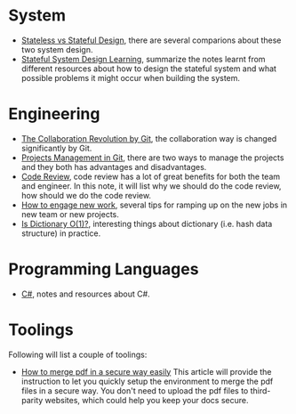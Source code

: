 # System
* [Stateless vs Stateful Design](system/design-stateless-vs-stateful.md), there are several comparions about these two system design.
* [Stateful System Design Learning](system/design-stateful-system.md), summarize the notes learnt from different resources about how to design the stateful system and what possible problems it might occur when building the system.

# Engineering
* [The Collaboration Revolution by Git](engineering/git-collaboration-revolution.md), the collaboration way is changed significantly by Git.
* [Projects Management in Git](engineering/git-forking-vs-multiple-repos.md), there are two ways to manage the projects and they both has advantages and disadvantages.
* [Code Review](engineering/code-review.md), code review has a lot of great benefits for both the team and engineer. In this note, it will list why we should do the code review, how should we do the code review.
* [How to engage new work](engineering/how-to-engage-new-work.md), several tips for ramping up on the new jobs in new team or new projects.
* [Is Dictionary O(1)?](engineering/is-dictionary-o-1.md), interesting things about dictionary (i.e. hash data structure) in practice.

# Programming Languages
* [C#](programming-languages/csharp/csharp.md), notes and resources about C#.

# Toolings
Following will list a couple of toolings:

* [How to merge pdf in a secure way easily](skills-tooling/how-to-merge-pdf-easily.md) This article will provide the instruction to let you quickly setup the environment to merge the pdf files in a secure way. You don't need to upload the pdf files to third-parity websites, which could help you keep your docs secure.
